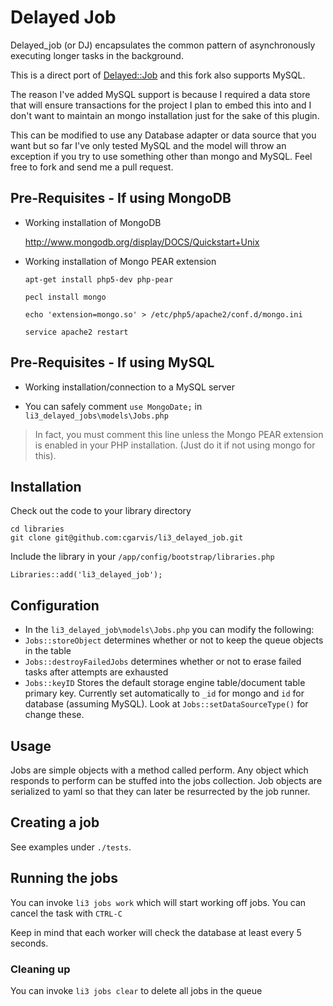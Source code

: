 # Delayed Job

Delayed_job (or DJ) encapsulates the common pattern of asynchronously executing longer tasks in the background.

This is a direct port of [Delayed::Job](https://github.com/tobi/delayed_job) and this fork also supports MySQL.

The reason I've added MySQL support is because I required a data store that will ensure transactions for the project 
I plan to embed this into and I don't want to maintain an mongo installation just for the sake of this plugin. 

This can be modified to use any Database adapter or data source that you want but so far I've only tested MySQL 
and the model will throw an exception if you try to use something other than mongo and MySQL. 
Feel free to fork and send me a pull request.

## Pre-Requisites - If using MongoDB


- Working installation of MongoDB

    http://www.mongodb.org/display/DOCS/Quickstart+Unix

- Working installation of Mongo PEAR extension

    `apt-get install php5-dev php-pear`

    `pecl install mongo`

    `echo 'extension=mongo.so' > /etc/php5/apache2/conf.d/mongo.ini`

    `service apache2 restart`

## Pre-Requisites - If using MySQL

- Working installation/connection to a MySQL server

- You can safely comment `use MongoDate;` in `li3_delayed_jobs\models\Jobs.php`

> In fact, you must comment this line unless the Mongo PEAR extension is enabled in your PHP installation. (Just do it if not using mongo for this).

## Installation

Check out the code to your library directory

    cd libraries
    git clone git@github.com:cgarvis/li3_delayed_job.git
    
Include the library in your `/app/config/bootstrap/libraries.php`

    Libraries::add('li3_delayed_job');

## Configuration

- In the `li3_delayed_job\models\Jobs.php` you can modify the following:
- `Jobs::storeObject` determines whether or not to keep the queue objects in the table
- `Jobs::destroyFailedJobs` determines whether or not to erase failed tasks after attempts are exhausted
- `Jobs::keyID` Stores the default storage engine table/document table primary key.  Currently set automatically to `_id` for mongo and `id` for database (assuming MySQL).  Look at `Jobs::setDataSourceType()` for change these.

## Usage


Jobs are simple objects with a method called perform.  Any object which responds to perform can be stuffed into the jobs collection. Job objects are serialized to yaml so that they can later be resurrected by the job runner.

## Creating a job

See examples under `./tests`.

## Running the jobs

You can invoke `li3 jobs work` which will start working off jobs.  You can cancel the task with `CTRL-C`

Keep in mind that each worker will check the database at least every 5 seconds.

### Cleaning up

You can invoke `li3 jobs clear` to delete all jobs in the queue

